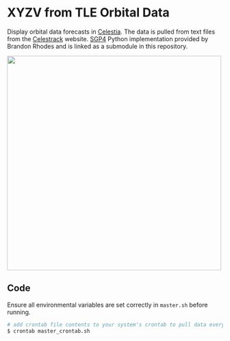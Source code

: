 # XYZV from TLE Orbital Data
Display orbital data forecasts in [Celestia](http://www.shatters.net/celestia/). The data is pulled from text files from the [Celestrack](http://www.celestrak.com/NORAD/elements/) website. [SGP4](https://github.com/brandon-rhodes/python-sgp4) Python implementation provided by Brandon Rhodes and is linked as a submodule in this repository.

<img src="https://github.com/schevla/orbital-data/blob/master/img/orbits2_1.png" width="500">

## Code
Ensure all environmental variables are set correctly in `master.sh` before running.
```bash
# add crontab file contents to your system's crontab to pull data every hour
$ crontab master_crontab.sh
```
